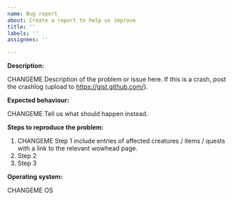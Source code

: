 ```yaml
---
name: Bug report
about: Create a report to help us improve
title: ''
labels: ''
assignees: ''

---
```


<!--- (**********************************)
      (** Fill in the following fields **)
      (**********************************)
      (you can delete all rows before description and after operating system when creating issue)
      For SQL fixes:
      search for existing issues, if a bug report exist for the issue you are trying to fix and it's opened post there.
      don't modify WDB fields without supply one sniff of those fields (censure guids, character names, anything blizzard can use to identify source)
      don't use pull requests for sql only fixes, unless it's to fix one existing unable to apply file.
      don't hardcode guids.
      don't DELETE + INSERT to update only few fields of one row.
      don't use database names.
      don't put ' around numbers.
      don't put ( ) if they aren't needed.
      use only 1 DELETE + INSERT when we add multiple items to one table, unless you are scripting multiple creatures.
      start fix by -- in case some previous sql misses proper ending.
      DELETE by guid AND entry to be sure we don't delete existing spawns.
      start sql code with 3 ` sql         --->

**Description:**

CHANGEME Description of the problem or issue here.
If this is a crash, post the crashlog (upload to https://gist.github.com/).

**Expected behaviour:**

CHANGEME Tell us what should happen instead.

**Steps to reproduce the problem:**

1. CHANGEME Step 1 include entries of affected creatures / items / quests with a link to the relevant wowhead page.  
2. Step 2
3. Step 3

**Operating system:** 

CHANGEME OS


<!--- Notes
- This template is for problem reports. For other types of report, edit it accordingly.
- For fixes containing C++ changes, create a Pull Request.
--->
